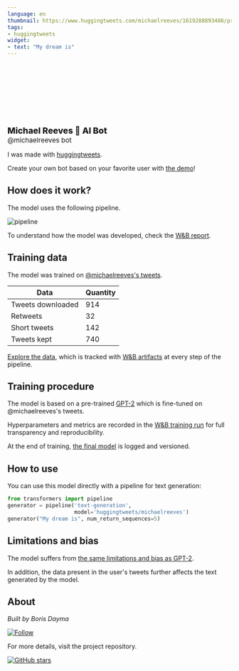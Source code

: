 ```yaml
---
language: en
thumbnail: https://www.huggingtweets.com/michaelreeves/1619288893486/predictions.png
tags:
- huggingtweets
widget:
- text: "My dream is"
---
```


<div>
<div style="width: 132px; height:132px; border-radius: 50%; background-size: cover; background-image: url('https://pbs.twimg.com/profile_images/1275396462076022786/ZsFFlLrH_400x400.jpg')">
</div>
<div style="margin-top: 8px; font-size: 19px; font-weight: 800">Michael Reeves 🤖 AI Bot </div>
<div style="font-size: 15px">@michaelreeves bot</div>
</div>

I was made with [huggingtweets](https://github.com/borisdayma/huggingtweets).

Create your own bot based on your favorite user with [the demo](https://colab.research.google.com/github/borisdayma/huggingtweets/blob/master/huggingtweets-demo.ipynb)!

## How does it work?

The model uses the following pipeline.

![pipeline](https://github.com/borisdayma/huggingtweets/blob/master/img/pipeline.png?raw=true)

To understand how the model was developed, check the [W&B report](https://wandb.ai/wandb/huggingtweets/reports/HuggingTweets-Train-a-Model-to-Generate-Tweets--VmlldzoxMTY5MjI).

## Training data

The model was trained on [@michaelreeves's tweets](https://twitter.com/michaelreeves).

| Data | Quantity |
| --- | --- |
| Tweets downloaded | 914 |
| Retweets | 32 |
| Short tweets | 142 |
| Tweets kept | 740 |

[Explore the data](https://wandb.ai/wandb/huggingtweets/runs/3prhwuuh/artifacts), which is tracked with [W&B artifacts](https://docs.wandb.com/artifacts) at every step of the pipeline.

## Training procedure

The model is based on a pre-trained [GPT-2](https://huggingface.co/gpt2) which is fine-tuned on @michaelreeves's tweets.

Hyperparameters and metrics are recorded in the [W&B training run](https://wandb.ai/wandb/huggingtweets/runs/1za8s10i) for full transparency and reproducibility.

At the end of training, [the final model](https://wandb.ai/wandb/huggingtweets/runs/1za8s10i/artifacts) is logged and versioned.

## How to use

You can use this model directly with a pipeline for text generation:

```python
from transformers import pipeline
generator = pipeline('text-generation',
                     model='huggingtweets/michaelreeves')
generator("My dream is", num_return_sequences=5)
```

## Limitations and bias

The model suffers from [the same limitations and bias as GPT-2](https://huggingface.co/gpt2#limitations-and-bias).

In addition, the data present in the user's tweets further affects the text generated by the model.

## About

*Built by Boris Dayma*

[![Follow](https://img.shields.io/twitter/follow/borisdayma?style=social)](https://twitter.com/intent/follow?screen_name=borisdayma)

For more details, visit the project repository.

[![GitHub stars](https://img.shields.io/github/stars/borisdayma/huggingtweets?style=social)](https://github.com/borisdayma/huggingtweets)
